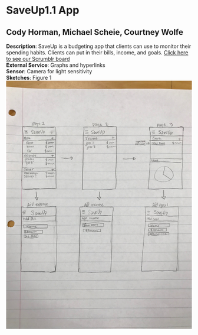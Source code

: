# SaveUp1.1 App
## Cody Horman, Michael Scheie, Courtney Wolfe
**Description**: SaveUp is a budgeting app that clients can use to monitor their spending habits. Clients can put in their bills, income, and goals. [Click here to see our Scrumblr board](http://scrumblr.ca/SaveUp)  
**External Service**: Graphs and hyperlinks  
**Sensor**: Camera for light sensitivity  
**Sketches**: Figure 1 ![](IMG-0342.JPG)
